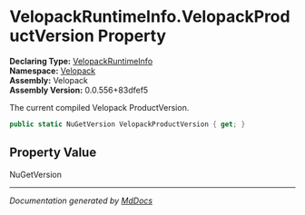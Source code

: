﻿<!--  
  <auto-generated>   
    The contents of this file were generated by a tool.  
    Changes to this file may be list if the file is regenerated  
  </auto-generated>   
-->

# VelopackRuntimeInfo.VelopackProductVersion Property

**Declaring Type:** [VelopackRuntimeInfo](../index.md)  
**Namespace:** [Velopack](../../index.md)  
**Assembly:** Velopack  
**Assembly Version:** 0.0.556+83dfef5

 The current compiled Velopack ProductVersion. 

```csharp
public static NuGetVersion VelopackProductVersion { get; }
```

## Property Value

NuGetVersion

___

*Documentation generated by [MdDocs](https://github.com/ap0llo/mddocs)*
